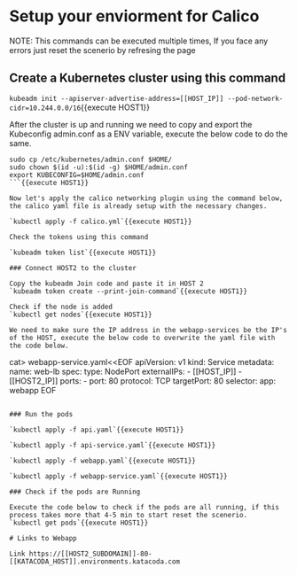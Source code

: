 # Setup your enviorment for Calico

NOTE: This commands can be executed multiple times, If you face any errors just reset the scenerio by refresing the page

## Create a Kubernetes cluster using this command 

`kubeadm init --apiserver-advertise-address=[[HOST_IP]] --pod-network-cidr=10.244.0.0/16`{{execute HOST1}}

After the cluster is up and running we need to copy and export the Kubeconfig admin.conf as a ENV variable, execute the below code to do the same.
```
sudo cp /etc/kubernetes/admin.conf $HOME/
sudo chown $(id -u):$(id -g) $HOME/admin.conf
export KUBECONFIG=$HOME/admin.conf
```{{execute HOST1}}

Now let's apply the calico networking plugin using the command below, the calico yaml file is already setup with the necessary changes.

`kubectl apply -f calico.yml`{{execute HOST1}}

Check the tokens using this command

`kubeadm token list`{{execute HOST1}}

### Connect HOST2 to the cluster

Copy the kubeadm Join code and paste it in HOST 2
`kubeadm token create --print-join-command`{{execute HOST1}}

Check if the node is added
`kubectl get nodes`{{execute HOST1}}

We need to make sure the IP address in the webapp-services be the IP's of the HOST, execute the below code to overwrite the yaml file with the code below.
```
cat> webapp-service.yaml<<EOF
apiVersion: v1
kind: Service
metadata:
  name: web-lb
spec:
  type: NodePort
  externalIPs:
    - [[HOST_IP]]
    - [[HOST2_IP]]
  ports:
    - port: 80
      protocol: TCP
      targetPort: 80
  selector:
    app: webapp
EOF
```{{execute HOST1}}

### Run the pods

`kubectl apply -f api.yaml`{{execute HOST1}}

`kubectl apply -f api-service.yaml`{{execute HOST1}}

`kubectl apply -f webapp.yaml`{{execute HOST1}}

`kubectl apply -f webapp-service.yaml`{{execute HOST1}}

### Check if the pods are Running

Execute the code below to check if the pods are all running, if this process takes more that 4-5 min to start reset the scenerio.
`kubectl get pods`{{execute HOST1}}

# Links to Webapp

Link https://[[HOST2_SUBDOMAIN]]-80-[[KATACODA_HOST]].environments.katacoda.com

